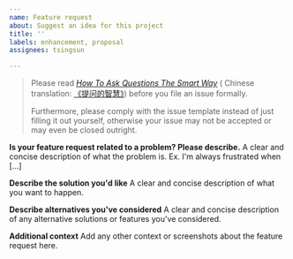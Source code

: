 ```yaml
---
name: Feature request
about: Suggest an idea for this project
title: ''
labels: enhancement, proposal
assignees: tsingsun

---
```


> Please read [<u>*How To Ask Questions The Smart Way*</u>](http://www.catb.org/~esr/faqs/smart-questions.html) ( Chinese translation: [《提问的智慧》](https://github.com/ryanhanwu/How-To-Ask-Questions-The-Smart-Way/blob/main/README-zh_CN.md)) before you file an issue formally.
>
> Furthermore, please comply with the issue template instead of just filling it out yourself, otherwise your issue may not be accepted or may even be closed outright.

**Is your feature request related to a problem? Please describe.**
A clear and concise description of what the problem is. Ex. I'm always frustrated when [...]

**Describe the solution you'd like**
A clear and concise description of what you want to happen.

**Describe alternatives you've considered**
A clear and concise description of any alternative solutions or features you've considered.

**Additional context**
Add any other context or screenshots about the feature request here.